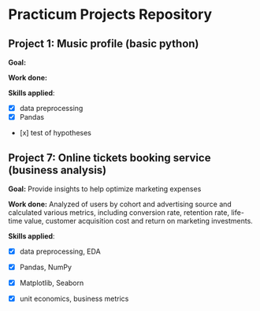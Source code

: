# Practicum Projects Repository
## Project 1: Music profile (basic python)
**Goal:** 

**Work done:**

**Skills applied**: 
- [x] data preprocessing
- [x] Pandas
- [х] test of hypotheses

## Project 7: Online tickets booking service (business analysis)

**Goal:** Provide insights to help optimize marketing expenses

**Work done:** Analyzed of users by cohort and advertising source and calculated  various metrics, including conversion rate, retention rate, life-time value, customer acquisition cost and return on marketing investments.

**Skills applied**: 
- [x] data preprocessing, EDA
- [x] Pandas, NumPy
- [x] Matplotlib, Seaborn
- [x] unit economics, business metrics 



